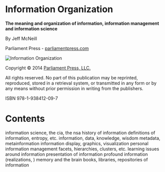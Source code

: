 # Information Organization  

**The meaning and organization of information, information management and information science**  

By Jeff McNeill

Parliament Press - [parliamentpress.com](http://parliamentpress.com/information/?utm_source=ebook&8tm_medium=link&utm_campaign=information)

![Information Organization](images/information-qrcode-ebook.gif)

Copyright © 2014 [Parliament Press, LLC.](http://parliamentpress.com/information/?utm_source=ebook&utm_medium=link&utm_campaign=information)  

All rights reserved. No part of this publication may be reprinted, reproduced, stored in a retrieval system, or transmitted in any form or by any means without prior permission in writing from the publishers.  

ISBN 978-1-938412-09-7

# Contents

information science, the cia, the nsa
history of information
definitions of information, entropy, etc.
information, data, knowledge, wisdom
metadata, metainformation
information display, graphics, visualization
personal information management
facets, hierarchies, clusters, etc.
learning issues around information
presentation of information
profound information (realizations, )
memory and the brain
books, libraries, repositories of information
